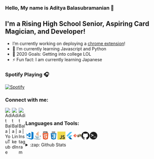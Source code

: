 ### Hello, My name is Aditya Balasubramanian  👋

## I'm a Rising High School Senior, Aspiring Card Magician, and Developer!
- I’m currently working on deploying a [chrome extension][devpost]!
- 🌱 I’m currently learning Javascript and Python
- 🥅 2020 Goals: Getting into college LOL
- ⚡ Fun fact: I am currently learning Japanese

### Spotify Playing 🎧
[![Spotify](https://novatorem.adit-bala.vercel.app//api/spotify)](https://open.spotify.com/user/curry-94)

### Connect with me:

[<img align="left" alt="Adit Bala | YouTube" width="22px" src="https://cdn.jsdelivr.net/npm/simple-icons@v3/icons/youtube.svg" />][youtube]
[<img align="left" alt="Adit Bala | LinkedIn" width="22px" src="https://cdn.jsdelivr.net/npm/simple-icons@v3/icons/linkedin.svg" />][linkedin]
[<img align="left" alt="Adit Bala | Instagram" width="22px" src="https://cdn.jsdelivr.net/npm/simple-icons@v3/icons/instagram.svg" />][instagram]

<br />

### Languages and Tools:

<img align="left" alt="Visual Studio Code" width="26px" src="https://raw.githubusercontent.com/github/explore/80688e429a7d4ef2fca1e82350fe8e3517d3494d/topics/visual-studio-code/visual-studio-code.png" />
<img align="left" alt="HTML5" width="26px" src="https://raw.githubusercontent.com/github/explore/80688e429a7d4ef2fca1e82350fe8e3517d3494d/topics/java/java.png" />
<img align="left" alt="HTML5" width="26px" src="https://raw.githubusercontent.com/github/explore/80688e429a7d4ef2fca1e82350fe8e3517d3494d/topics/html/html.png" />
<img align="left" alt="CSS3" width="26px" src="https://raw.githubusercontent.com/github/explore/80688e429a7d4ef2fca1e82350fe8e3517d3494d/topics/css/css.png" />
<img align="left" alt="JavaScript" width="26px" src="https://raw.githubusercontent.com/github/explore/80688e429a7d4ef2fca1e82350fe8e3517d3494d/topics/javascript/javascript.png" />
<img align="left" alt="HTML5" width="26px" src="https://raw.githubusercontent.com/github/explore/80688e429a7d4ef2fca1e82350fe8e3517d3494d/topics/flutter/flutter.png" />
<img align="left" alt="Git" width="26px" src="https://raw.githubusercontent.com/github/explore/80688e429a7d4ef2fca1e82350fe8e3517d3494d/topics/git/git.png" />
<img align="left" alt="GitHub" width="26px" src="https://raw.githubusercontent.com/github/explore/78df643247d429f6cc873026c0622819ad797942/topics/github/github.png" />
<img align="left" alt="Terminal" width="26px" src="https://raw.githubusercontent.com/github/explore/80688e429a7d4ef2fca1e82350fe8e3517d3494d/topics/terminal/terminal.png" />

<br />
<br />

<details>
  <summary>:zap: Github Stats</summary>

  <img align="left" alt="Adit Bala's Github Stats" src="https://github-readme-stats.adit-bala.vercel.app/api?username=adit-bala&show_icons=true&hide_border=true" />

</details>
  
  

[devpost]: https://devpost.com/software/attendance-for-google-meet
[youtube]: https://www.youtube.com/channel/UC9dctih2f4U7QvWL-Nyypdg?sub_confirmation=1
[LinkedIn]: https://www.linkedin.com/in/aditbala/
[Instagram]: https://www.instagram.com/adit.bala/

